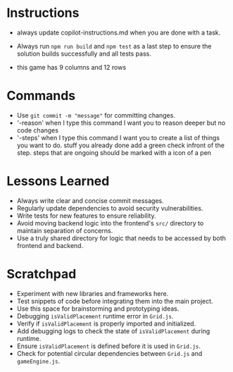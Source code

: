 # Instructions
- always update copilot-instructions.md when you are done with a task. 
- Always run `npm run build` and `npm test` as a last step to ensure the solution builds successfully and all tests pass.

- this game has 9 columns and 12 rows

# Commands
- Use `git commit -m "message"` for committing changes.
- '-reason' when I type this command I want you to reason deeper but no code changes
- '-steps'  when I type this command I want you to create a list of things you want to do. stuff you already done add a green check infront of the step. steps that are ongoing should be marked with a icon of a pen

# Lessons Learned
- Always write clear and concise commit messages.
- Regularly update dependencies to avoid security vulnerabilities.
- Write tests for new features to ensure reliability.
- Avoid moving backend logic into the frontend's `src/` directory to maintain separation of concerns.
- Use a truly shared directory for logic that needs to be accessed by both frontend and backend.

# Scratchpad
- Experiment with new libraries and frameworks here.
- Test snippets of code before integrating them into the main project.
- Use this space for brainstorming and prototyping ideas.
- Debugging `isValidPlacement` runtime error in `Grid.js`.
- Verify if `isValidPlacement` is properly imported and initialized.
- Add debugging logs to check the state of `isValidPlacement` during runtime.
- Ensure `isValidPlacement` is defined before it is used in `Grid.js`.
- Check for potential circular dependencies between `Grid.js` and `gameEngine.js`.